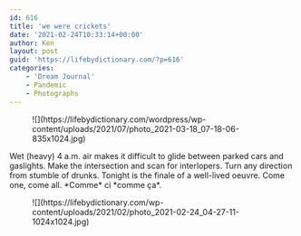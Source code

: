 ```yaml
---
id: 616
title: 'we were crickets'
date: '2021-02-24T10:33:14+00:00'
author: Ken
layout: post
guid: 'https://lifebydictionary.com/?p=616'
categories:
    - 'Dream Journal'
    - Pandemic
    - Photographs
---
```


<figure class="wp-block-image size-large">![](https://lifebydictionary.com/wordpress/wp-content/uploads/2021/07/photo_2021-03-18_07-18-06-835x1024.jpg)</figure>Wet (heavy) 4 a.m. air makes it difficult to glide between parked cars and gaslights. Make the intersection and scan for interlopers. Turn any direction from stumble of drunks. Tonight is the finale of a well-lived oeuvre. Come one, come all. *Comme* ci *comme ça*.

<figure class="wp-block-image size-large">![](https://lifebydictionary.com/wp-content/uploads/2021/02/photo_2021-02-24_04-27-11-1024x1024.jpg)</figure>